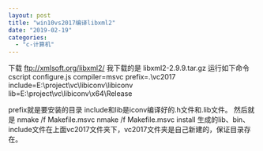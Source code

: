 ```yaml
---
layout: post
title: "win10vs2017编译libxml2"
date: "2019-02-19"
categories: 
  - "c-计算机"
---
```


下载 ftp://xmlsoft.org/libxml2/ 我下载的是 libxml2-2.9.9.tar.gz 运行如下命令 cscript configure.js compiler=msvc prefix=.\\vc2017 include=E:\\project\\vc\\libiconv\\libiconv lib=E:\\project\\vc\\libiconv\\x64\\Release

prefix就是要安装的目录 include和lib是iconv编译好的.h文件和.lib文件。 然后就是 nmake /f Makefile.msvc nmake /f Makefile.msvc install 生成的lib、bin、include文件在上面vc2017文件夹下，vc2017文件夹是自己新建的，保证目录存在。
